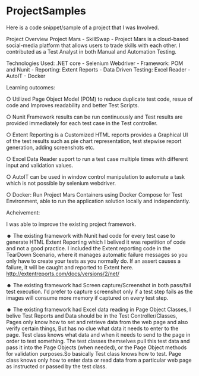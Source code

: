 # ProjectSamples
Here is a code snippet/sample of a project that I was Involved.

Project Overview
Project Mars - SkillSwap - Project Mars is a cloud-based social-media platform that allows users to trade skills with each other. I contributed as a Test Analyst in both Manual and Automation Testing. 

Technologies Used: 
.NET core - 
Selenium Webdriver - Framework: POM and Nunit - Reporting: Extent Reports - Data Driven Testing: Excel Reader - AutoIT - Docker

Learning outcomes: 

○ Utilized Page Object Model (POM) to reduce duplicate test code, resue of code and Improves readability and better Test Scripts.

○ Nunit Framework results can be run continuously and Test results are provided immediately for each test case in the Test controller. 

○ Extent Reporting is a Customized HTML reports provides a Graphical UI of the test results such as pie chart representation, test stepwise report generation, adding screenshots etc. 

○ Excel Data Reader suport to run a test case multiple times with different input and validation values.

○ AutoIT can be used in window control manipulation to automate a task which is not possible by selenium webdriver.

○ Docker: Run Project Mars Containers using Docker Compose for Test Environment, able to run the application solution locally and independantly. 

Acheivement:

I was able to improve the existing project framework. 

 ☻ The existing framework with Nunit had code for every test case to generate HTML Extent Reporting which I belived it was repetition of code and not a good practice. I included the Extent reporting code in the TearDown Scenario, where it manages automatic failure messages so you only have to create your tests as you normally do. If an assert causes a failure, it will be caught and reported to Extent here. http://extentreports.com/docs/versions/2/net/ 
	
☻ The existing framework had Screen capture/Screenshot in both pass/fail test execution. I'd prefer to capture screenshot only if a test step fails as the images will consume more memory if captured on every test step.

☻ The existing framework had Excel data reading in Page Object Classes, I belive Test Reports and Data should be in the Test Controller/Classes, Pages only know how to set and retrieve data from the web page and also verify certain things, But has no clue what data it needs to enter to the page. Test class knows what data and when it needs to send to the page in order to test something. The test classes themselves pull this test data and pass it into the Page Objects (when needed), or the Page Object methods for validation purposes.So basically Test class knows how to test. Page class knows only how to enter data or read data from a particular web page as instructed or passed by the test class. 

